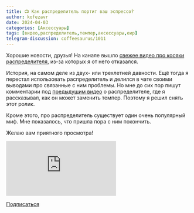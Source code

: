 ```yaml
---
title: 📺 Как распределитель портит ваш эспрессо?
author: kofezavr
date: 2024-04-03
categories: [Аксессуары]
tags: [видео,распределитель,темпер,аксессуары,еир]
telegram-discussion: coffeesaurus/1011
---
```

Хорошие новости, друзья! На канале вышло [свежее видео про косяки распределителя](https://youtu.be/1IsCmkomm4Y), из-за которых я от него отказался.

История, на самом деле из двух- или трехлетней давности. Ещё тогда я перестал использовать распределитель и делился в чате своими выводами про связанные с ним проблемы. Но мне до сих пор пишут комментарии под [предыдущим видео](https://t.me/coffeesaurus/121) о распределителе, где я рассказывал, как он может заменить темпер. Поэтому я решил снять этот ролик.

Кроме этого, про распределитель существует один очень популярный миф. Мне показалось, что пришла пора с ним покончить.

Желаю вам приятного просмотра!

<p><div class="youtube-wrapper"><iframe src="https://www.youtube.com/embed/1IsCmkomm4Y" title="YouTube video player" frameborder="0" allow="accelerometer; autoplay; clipboard-write; encrypted-media; gyroscope; picture-in-picture" allowfullscreen></iframe></div></p>

<a class="play" href="https://www.youtube.com/c/Coffeesaurus?sub_confirmation=1"><i class="fab fa-youtube"></i> Подписаться</a>